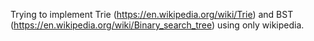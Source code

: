 Trying to implement Trie (https://en.wikipedia.org/wiki/Trie) and BST (https://en.wikipedia.org/wiki/Binary_search_tree) using only wikipedia.
